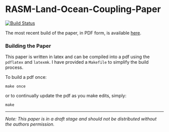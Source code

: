 # RASM-Land-Ocean-Coupling-Paper

[![Build Status](https://magnum.travis-ci.com/jhamman/RASM-Land-Ocean-Coupling-Paper.svg?token=HDQ39wL3BZ4kpDobfPmo&branch=master)](https://magnum.travis-ci.com/jhamman/RASM-Land-Ocean-Coupling-Paper)

The most recent build of the paper, in PDF form, is available [here](https://github.com/jhamman/RASM-Land-Ocean-Coupling-Paper/releases).

### Building the Paper

This paper is written in latex and can be compiled into a pdf using the `pdflatex` and `latexmk`.  I have provided a `Makefile` to simplify the build process.

To build a pdf once:

    make once

or to continually update the pdf as you make edits, simply:

    make

-------

*Note: This paper is in a draft stage and should not be distributed without the authors permission.*
